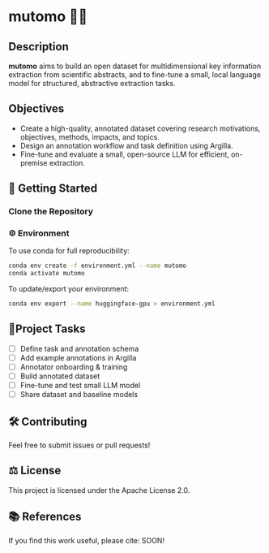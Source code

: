 # mutomo 🥤🤖

## Description
**mutomo** aims to build an open dataset for multidimensional key information extraction from scientific abstracts, and to fine-tune a small, local language model for structured, abstractive extraction tasks.

## Objectives
* Create a high-quality, annotated dataset covering research motivations, objectives, methods, impacts, and topics.
* Design an annotation workflow and task definition using Argilla.
* Fine-tune and evaluate a small, open-source LLM for efficient, on-premise extraction.

## 🏁 Getting Started

### Clone the Repository

### ⚙️ Environment
To use conda for full reproducibility:

```bash
conda env create -f environment.yml --name mutomo
conda activate mutomo
```

To update/export your environment:

```bash
conda env export --name huggingface-gpu > environment.yml
```

## 📝Project Tasks
- [ ] Define task and annotation schema
- [ ] Add example annotations in Argilla
- [ ] Annotator onboarding & training
- [ ] Build annotated dataset
- [ ] Fine-tune and test small LLM model
- [ ] Share dataset and baseline models

## 🛠 Contributing
Feel free to submit issues or pull requests!

## ⚖️ License
This project is licensed under the Apache License 2.0.

## 📚 References
If you find this work useful, please cite:
SOON!
